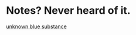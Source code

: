 # Notes? Never heard of it.

[unknown blue substance](https://github.com/jeibloo/Unknown-Blue-Substance)
